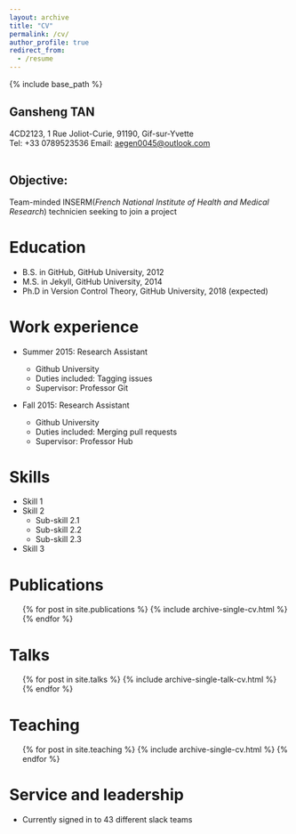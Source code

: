 ```yaml
---
layout: archive
title: "CV"
permalink: /cv/
author_profile: true
redirect_from:
  - /resume
---
```


{% include base_path %}

## **Gansheng TAN** 
4CD2123, 1 Rue Joliot-Curie, 91190, Gif-sur-Yvette <br>
Tel: +33 0789523536   Email: aegen0045@outlook.com <br>
<br>

## Objective:
Team-minded INSERM(*French National Institute of Health and Medical Research*) technicien seeking to join a project

Education
======
* B.S. in GitHub, GitHub University, 2012
* M.S. in Jekyll, GitHub University, 2014
* Ph.D in Version Control Theory, GitHub University, 2018 (expected)

Work experience
======
* Summer 2015: Research Assistant
  * Github University
  * Duties included: Tagging issues
  * Supervisor: Professor Git

* Fall 2015: Research Assistant
  * Github University
  * Duties included: Merging pull requests
  * Supervisor: Professor Hub
  
Skills
======
* Skill 1
* Skill 2
  * Sub-skill 2.1
  * Sub-skill 2.2
  * Sub-skill 2.3
* Skill 3

Publications
======
  <ul>{% for post in site.publications %}
    {% include archive-single-cv.html %}
  {% endfor %}</ul>
  
Talks
======
  <ul>{% for post in site.talks %}
    {% include archive-single-talk-cv.html %}
  {% endfor %}</ul>
  
Teaching
======
  <ul>{% for post in site.teaching %}
    {% include archive-single-cv.html %}
  {% endfor %}</ul>
  
Service and leadership
======
* Currently signed in to 43 different slack teams
